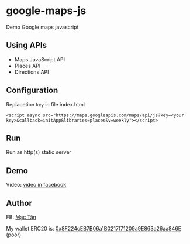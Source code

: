 # google-maps-js

Demo Google maps javascript

## Using APIs

- Maps JavaScript API
- Places API
- Directions API

## Configuration

Replacetion `key` in file index.html

```
<script async src="https://maps.googleapis.com/maps/api/js?key=<your key>&callback=initApp&libraries=places&v=weekly"></script>
```

## Run

Run as http(s) static server

## Demo

Video: [video in facebook](https://www.facebook.com/mvt.hp.star/videos/513611863272834)

## Author

FB: [Mạc Tân](https://facebook.com/mvt.hp.star)

My wallet ERC20 is: [0x8F224cEB7B06a1B0217f71209a9E863a26aa846E](https://etherscan.io/address/0x8F224cEB7B06a1B0217f71209a9E863a26aa846E) (poor)